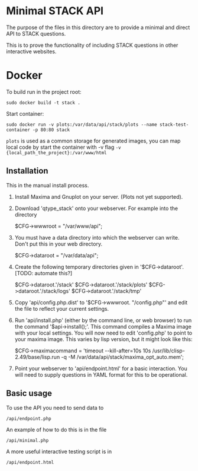 # Minimal STACK API

The purpose of the files in this directory are to provide a minimal and direct API to STACK questions.

This is to prove the functionality of including STACK questions in other interactive websites.

# Docker

To build run in the project root:
```
sudo docker build -t stack .
```

Start container:
```
sudo docker run -v plots:/var/data/api/stack/plots --name stack-test-container -p 80:80 stack
```

`plots` is used as a common storage for generated images, you can map local code by start the container with -v flag
`-v {local_path_the_project}:/var/www/html`

## Installation

This in the manual install process.

1. Install Maxima and Gnuplot on your server.  (Plots not yet supported).
2. Download 'qtype_stack' onto your webserver.  For example into the directory

    $CFG->wwwroot = "/var/www/api";

3. You must have a data directory into which the webserver can write.  Don't put this in your web directory.

    $CFG->dataroot = "/var/data/api";

4. Create the following temporary directories given in '$CFG->dataroot'.  [TODO: automate this?]

    $CFG->dataroot.'/stack'
    $CFG->dataroot.'/stack/plots'
    $CFG->dataroot.'/stack/logs'
    $CFG->dataroot.'/stack/tmp'

5. Copy 'api/config.php.dist' to '$CFG->wwwroot. "/config.php"' and edit the file to reflect your current settings.
6. Run 'api/install.php' (either by the command line, or web browser) to run the command '$api->install();'.  This command compiles a Maxima image with your local settings. You will now need to edit 'config.php' to point to your maxima image.  This varies by lisp version, but it might look like this:

    $CFG->maximacommand = 'timeout --kill-after=10s 10s /usr/lib/clisp-2.49/base/lisp.run -q -M /var/data/api/stack/maxima_opt_auto.mem';

7. Point your webserver to 'api/endpoint.html' for a basic interaction.  You will need to supply questions in YAML format for this to be operational.

## Basic usage

To use the API you need to send data to

    /api/endpoint.php

An example of how to do this is in the file

    /api/minimal.php

A more useful interactive testing script is in

    /api/endpoint.html


